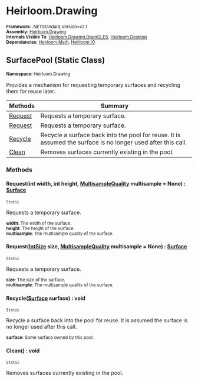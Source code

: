 # Heirloom.Drawing

<small>**Framework**: .NETStandard,Version=v2.1</small>  
<small>**Assembly**: [Heirloom.Drawing](../Heirloom.Drawing/Heirloom.Drawing.md)</small>  
<small>**Internals Visible To**: [Heirloom.Drawing.OpenGLES](../Heirloom.Drawing.OpenGLES/Heirloom.Drawing.OpenGLES.md), [Heirloom.Desktop](../Heirloom.Desktop/Heirloom.Desktop.md)</small>  
<small>**Dependancies**: [Heirloom.Math](../Heirloom.Math/Heirloom.Math.md), [Heirloom.IO](../Heirloom.IO/Heirloom.IO.md)</small>  

## SurfacePool (Static Class)
<small>**Namespace**: Heirloom.Drawing</small>  

Provides a mechanism for requesting temporary surfaces and recycling them for reuse later.

| Methods                 | Summary                                                                                                      |
|-------------------------|--------------------------------------------------------------------------------------------------------------|
| [Request](#REQC434E9CF) | Requests a temporary surface.                                                                                |
| [Request](#REQBC5CFB55) | Requests a temporary surface.                                                                                |
| [Recycle](#REC9468E0B0) | Recycle a surface back into the pool for reuse. It is assumed the surface is no longer used after this call. |
| [Clean](#CLE44E86438)   | Removes surfaces currently existing in the pool.                                                             |

### Methods

#### <a name="REQC434E9CF"></a>Request(int width, int height, [MultisampleQuality](Heirloom.Drawing.MultisampleQuality.md) multisample = None) : [Surface](Heirloom.Drawing.Surface.md)
<small>`Static`</small>

Requests a temporary surface.

<small>**width**: <param name="width">The width of the surface.</param></small>  
<small>**height**: <param name="height">The height of the surface.</param></small>  
<small>**multisample**: <param name="multisample">The multisample quality of the surface.</param></small>  

#### <a name="REQBC5CFB55"></a>Request([IntSize](../Heirloom.Math/Heirloom.Math.IntSize.md) size, [MultisampleQuality](Heirloom.Drawing.MultisampleQuality.md) multisample = None) : [Surface](Heirloom.Drawing.Surface.md)
<small>`Static`</small>

Requests a temporary surface.

<small>**size**: <param name="size">The size of the surface.</param></small>  
<small>**multisample**: <param name="multisample">The multisample quality of the surface.</param></small>  

#### <a name="REC9468E0B0"></a>Recycle([Surface](Heirloom.Drawing.Surface.md) surface) : void
<small>`Static`</small>

Recycle a surface back into the pool for reuse. It is assumed the surface is no longer used after this call.

<small>**surface**: <param name="surface">Some surface owned by this pool.</param></small>  

#### <a name="CLE44E86438"></a>Clean() : void
<small>`Static`</small>

Removes surfaces currently existing in the pool.


